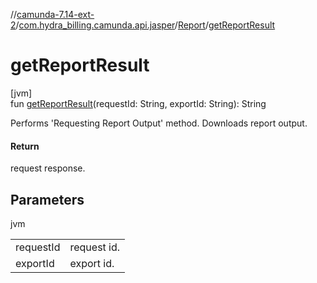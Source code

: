 //[camunda-7.14-ext-2](../../../index.md)/[com.hydra_billing.camunda.api.jasper](../index.md)/[Report](index.md)/[getReportResult](get-report-result.md)

# getReportResult

[jvm]\
fun [getReportResult](get-report-result.md)(requestId: String, exportId: String): String

Performs 'Requesting Report Output' method. Downloads report output.

#### Return

request response.

## Parameters

jvm

| | |
|---|---|
| requestId | request id. |
| exportId | export id. |
